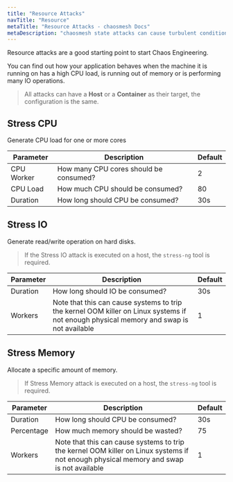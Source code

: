 ```yaml
---
title: "Resource Attacks"
navTitle: "Resource"
metaTitle: "Resource Attacks - chaosmesh Docs"
metaDescription: "chaosmesh state attacks can cause turbulent conditions on the infrastructure and platform level"
---
```


Resource attacks are a good starting point to start Chaos Engineering.

You can find out how your application behaves when the machine it is running on has a high CPU load, is running out of memory or is performing many IO operations.

> All attacks can have a <b>Host</b> or a <b>Container</b> as their target, the configuration is the same.

## Stress CPU
Generate CPU load for one or more cores

| Parameter   |      Description      | Default |
|----------|-------------|-------------|
| CPU Worker |  How many CPU cores should be consumed? | 2 |
| CPU Load |  How much CPU should be consumed? | 80 |
| Duration |  How long should CPU be consumed? | 30s |

## Stress IO
Generate read/write operation on hard disks.

> If the Stress IO attack is executed on a host, the `stress-ng` tool is required.

| Parameter   |      Description      | Default |
|----------|-------------|-------------|
| Duration |  How long should IO be consumed? | 30s |
| Workers |  Note that this can cause systems to trip the kernel OOM killer on Linux systems if not enough physical memory and swap is not available | 1 |

## Stress Memory
Allocate a specific amount of memory.

> If Stress Memory attack is executed on a host, the `stress-ng` tool is required.

| Parameter   |      Description      | Default |
|----------|-------------|-------------|
| Duration | How long should CPU be consumed? | 30s |
| Percentage | How much memory should be wasted? | 75 |
| Workers |  Note that this can cause systems to trip the kernel OOM killer on Linux systems if not enough physical memory and swap is not available | 1 |

